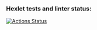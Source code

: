 ### Hexlet tests and linter status:
[![Actions Status](https://github.com/GoddessOfLove/qa-engineer-project-84/actions/workflows/hexlet-check.yml/badge.svg)](https://github.com/GoddessOfLove/qa-engineer-project-84/actions)